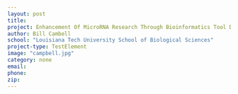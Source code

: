 ```yaml
---
layout: post
title:
project: Enhancement Of MicroRNA Research Through Bioinformatics Tool Development
author: Bill Cambell
school: "Louisiana Tech University School of Biological Sciences"
project-type: TestElement
image: "campbell.jpg"
category: none
email:
phone:
zip:
---
```

<!--
name,school,image,category
K. Gus Kousoulas (Chair),Louisiana State University School of Veterinary Medicine,Kousoulas_Konstantin_LSU9425sm.jpg,none
Bill Cambell,Louisiana Tech University School of Biological Sciences,campbell.jpg,none
Urska Cvek,Louisiana State University Shreveport Department of Computer Science,cvek.jpg,none
Ann Findley,University of Louisiana at Monroe Department of Biology,findley.jpg,none
Dan McCarthy,Southeastern Louisiana University College of Science and Technology,mccarthy.jpg,none
Patrick Mensah,Southern University and A&M College Department of Mechanical Engineering,NEED.jpg,none
Connie Walton,Grambling State University Department of Chemistry,walton.jpg,none
Thomas Wiese,Xavier Louisiana of Louisiana College of Pharmacy,wiese.jpg,none
 -->

